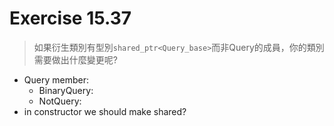 # Exercise 15.37
> 如果衍生類別有型別`shared_ptr<Query_base>`而非Query的成員，你的類別需要做出什麼變更呢?
- Query member:
  - BinaryQuery: 
  - NotQuery: 
- in constructor we should make shared?